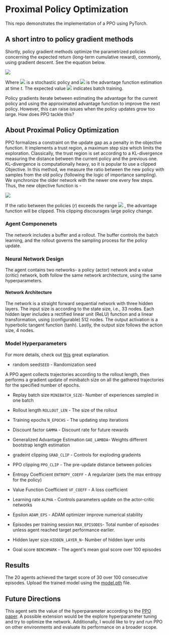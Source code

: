 # Proximal Policy Optimization 

This repo demonstrates the implementation of a PPO using PyTorch. 

## A short intro to policy gradient methods

Shortly, policy gradient methods optimize the parametrized policies concerning the expected return (long-term cumulative reward), commonly, using gradient descent. See the equation below.

<img src="https://render.githubusercontent.com/render/math?math=\hat{g}=\hat{E_t}[\nabla_\theta \log{\pi_{\theta}(\alpha_t|s_t)}\hat{A}_t]">

Where <img src="https://render.githubusercontent.com/render/math?math=\pi_{\theta}"> is a stochastic policy and <img src="https://render.githubusercontent.com/render/math?math=\hat{A}_t"> is the advantage function estimation at time *t*. The expected value <img src="https://render.githubusercontent.com/render/math?math=E [...]"> indicates batch training.

Policy gradients iterate between estimating the advantage for the current policy and using the approximated advantage function to improve the next policy. However, this can raise issues when the policy updates grow too large. How does PPO tackle this?

## About Proximal Policy Optimization 

PPO formalizes a constraint on the update gap as a penalty in the objective function. It implements a trust region, a maximum step size which limits the exploration. Classically, the trust region is set according to a KL-divergence measuring the distance between the current policy and the previous one. KL-divergence is computationally heavy, so it is popular to use a clipped Objective. In this method, we measure the ratio between the new policy with samples from the old policy (following the logic of importance sampling). We synchronize the older network with the newer one every few steps. Thus, the new objective function is - 

<img src="https://render.githubusercontent.com/render/math?math=L^{CLIP}_{\theta_k}(\theta) = E_{\tau~\pi_k} [\sum^T_t=0 [min(r_t(\theta)\hat{A}_t , clip(r_t(\theta), 1\-\epsilon, 1 \+ \epsilon)\hat{A}_t]]">

If the ratio between the policies (*r*) exceeds the range <img src="https://render.githubusercontent.com/render/math?math=1-\epsilon , 1+\epsilon"> , the advantage function will be clipped. This clipping discourages large policy change.

### Agent Componenets

The network includes a buffer and a rollout. The buffer controls the batch learning, and the rollout governs the sampling process for the policy update.

### Neural Network Design

The agent contains two networks- a policy (actor) network and a value (critic) network, both follow the same network architecture, using the same hyperparameters.

#### Network Architecture  
The network is a straight forward sequential network with three hidden layers. The input size is according to the state size, i.e., 33 nodes. Each hidden layer includes a rectified linear unit (ReLU) function and a linear transformation, using (configurable) 512 nodes. 
The output activation is a hyperbolic tangent function (tanh). Lastly, the output size follows the action size, 4 nodes.

### Model Hyperparameters

For more details, check out [this](https://medium.com/aureliantactics/ppo-hyperparameters-and-ranges-6fc2d29bccbe) great explanation.

* random seed`SEED` -  Randomization seed

A PPO agent collects trajectories according to the rollout length, 
then performs a gradient update of minibatch size on all the gathered 
trajectories for the specified number of epochs.

* Replay batch size `MINIBATCH_SIZE`- Number of experiences sampled in one batch
* Rollout length `ROLLOUT_LEN` - The size of the rollout
* Training epochs `N_EPOCHS` - The updating step iterations

* Discount factor `GAMMA` - Discount rate for future rewards
* Generalized Advantage Estimation  `GAE_LAMBDA`- Weights different bootstrap length estimation
* gradeint clipping `GRAD_CLIP` - Controls for exploding gradeints
* PPO clipping `PPO_CLIP` - The pre-update distance between policies
* Entropy Coefficient `ENTROPY_COEFF` - A regularizer (sets the max entropy for the policy)
* Value Function Coefficient `VF_COEFF` - A loss coefficient

* Learning rate `ALPHA` - Controls parameters update on the actor-critic networks
* Epsilon `ADAM_EPS` - ADAM optimizer improve numerical stability 

* Episodes per training session `MAX_EPISODES`- Total number of episodes unless agent reached target performance earlier.
* Hidden layer size `HIDDEN_LAYER_N`- Number of hidden layer units

* Goal score `BENCHMARK` - The agent's mean goal score over 100 episodes

## Results

The 20 agents achieved the target score of 30 over 100 consecutive episodes. Upload the trained model using the [model.pth](https://github.com/karnigili/ReinforcementLearning/blob/master/Udacity-Deep-RL/PPO/PPO.pth) file.


## Future Directions 
This agent sets the value of the hyperparameter according to the [PPO paper](https://arxiv.org/pdf/1707.06347.pdf). A possible extension would be the explore hyperparameter tuning and try to optimize the network. Additionally, I would like to try and run PPO on other environments and evaluate its performance on a broader scope.
